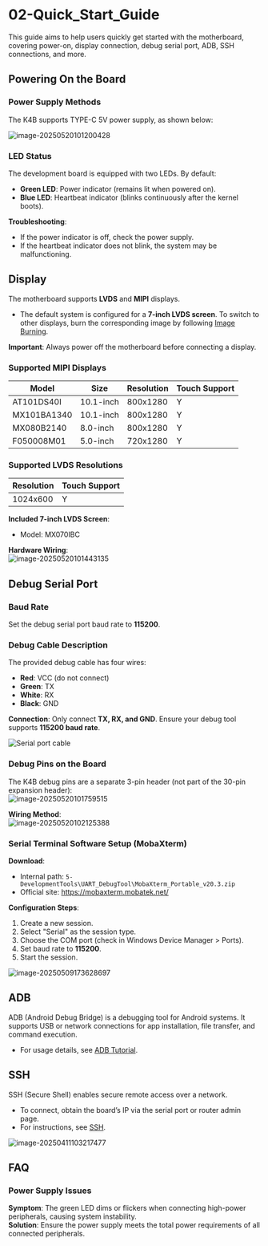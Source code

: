 # 02-Quick_Start_Guide

This guide aims to help users quickly get started with the motherboard, covering power-on, display connection, debug serial port, ADB, SSH connections, and more.

## Powering On the Board

### Power Supply Methods

The K4B supports TYPE-C 5V power supply, as shown below:  

![image-20250520101200428](http://tanzhtanzh.oss-cn-shenzhen.aliyuncs.com/img/image-20250520101200428.png)

### LED Status

The development board is equipped with two LEDs. By default:  
- **Green LED**: Power indicator (remains lit when powered on).  
- **Blue LED**: Heartbeat indicator (blinks continuously after the kernel boots).  

**Troubleshooting**:  
- If the power indicator is off, check the power supply.  
- If the heartbeat indicator does not blink, the system may be malfunctioning.  

## Display

The motherboard supports **LVDS** and **MIPI** displays.  
- The default system is configured for a **7-inch LVDS screen**. To switch to other displays, burn the corresponding image by following [Image Burning](../03-镜像烧录).  

**Important**: Always power off the motherboard before connecting a display.  

### Supported MIPI Displays
| **Model**      | **Size**      | **Resolution** | **Touch Support** |  
|----------------|---------------|----------------|-------------------|  
| AT101DS40I     | 10.1-inch     | 800x1280       | Y                 |  
| MX101BA1340    | 10.1-inch     | 800x1280       | Y                 |  
| MX080B2140     | 8.0-inch      | 800x1280       | Y                 |  
| F050008M01     | 5.0-inch      | 720x1280       | Y                 |  

### Supported LVDS Resolutions
| **Resolution** | **Touch Support** |  
|----------------|-------------------|  
| 1024x600       | Y                 |  

**Included 7-inch LVDS Screen**:  
- Model: MX070IBC  

**Hardware Wiring**:  
![image-20250520101443135](http://tanzhtanzh.oss-cn-shenzhen.aliyuncs.com/img/image-20250520101443135.png)  

## Debug Serial Port

### Baud Rate
Set the debug serial port baud rate to **115200**.  

### Debug Cable Description
The provided debug cable has four wires:  
- **Red**: VCC (do not connect)  
- **Green**: TX  
- **White**: RX  
- **Black**: GND  

**Connection**: Only connect **TX, RX, and GND**. Ensure your debug tool supports **115200 baud rate**.  

![Serial port cable](http://tanzhtanzh.oss-cn-shenzhen.aliyuncs.com/img/image-20241231145656021.png)  

### Debug Pins on the Board
The K4B debug pins are a separate 3-pin header (not part of the 30-pin expansion header):  
![image-20250520101759515](http://tanzhtanzh.oss-cn-shenzhen.aliyuncs.com/img/image-20250520101759515.png)  

**Wiring Method**:  
![image-20250520102125388](http://tanzhtanzh.oss-cn-shenzhen.aliyuncs.com/img/image-20250520102125388.png)  

### Serial Terminal Software Setup (MobaXterm)
**Download**:  
- Internal path: `5-DevelopmentTools\UART_DebugTool\MobaXterm_Portable_v20.3.zip`  
- Official site: https://mobaxterm.mobatek.net/  

**Configuration Steps**:  
1. Create a new session.  
2. Select "Serial" as the session type.  
3. Choose the COM port (check in Windows Device Manager > Ports).  
4. Set baud rate to **115200**.  
5. Start the session.  

![image-20250509173628697](http://tanzhtanzh.oss-cn-shenzhen.aliyuncs.com/img/image-20250509173628697.png)  

## ADB  
ADB (Android Debug Bridge) is a debugging tool for Android systems. It supports USB or network connections for app installation, file transfer, and command execution.  
- For usage details, see [ADB Tutorial](../../../common/zh/adb/ADB教程.md).  

## SSH  
SSH (Secure Shell) enables secure remote access over a network.  
- To connect, obtain the board’s IP via the serial port or router admin page.  
- For instructions, see [SSH](../../../common/zh/linux/SSH.md).  

![image-20250411103217477](http://tanzhtanzh.oss-cn-shenzhen.aliyuncs.com/img/image-20250411103217477.png)  

## FAQ  

### Power Supply Issues  
**Symptom**: The green LED dims or flickers when connecting high-power peripherals, causing system instability.  
**Solution**: Ensure the power supply meets the total power requirements of all connected peripherals.